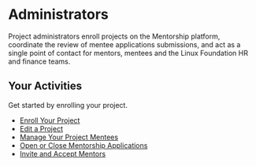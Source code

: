 # Administrators

Project administrators enroll projects on the Mentorship platform, coordinate the review of mentee applications submissions, and act as a single point of contact for mentors, mentees and the Linux Foundation HR and finance teams.

## Your Activities <a id="Administrators-YourActivities"></a>

Get started by enrolling your project. 

* [Enroll Your Project](enroll-your-project/)
* [Edit a Project](edit-a-project.md)
* [Manage Your Project Mentees](manage-mentees-applications.md)
* [Open or Close Mentorship Applications](open-close-mentorship-applications.md)
* [Invite and Accept Mentors](adding-mentors.md)


